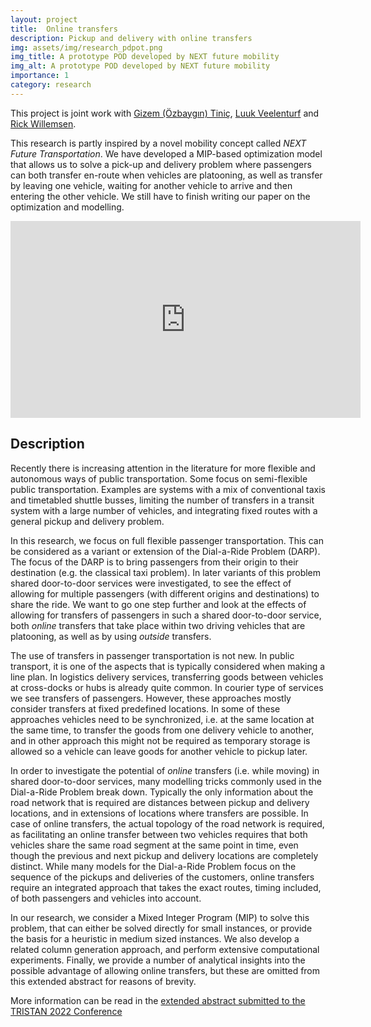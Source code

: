 ```yaml
---
layout: project
title:  Online transfers
description: Pickup and delivery with online transfers
img: assets/img/research_pdpot.png
img_title: A prototype POD developed by NEXT future mobility
img_alt: A prototype POD developed by NEXT future mobility
importance: 1
category: research
---
```


This project is joint work with [Gizem (Özbaygın) Tiniç](https://sites.google.com/view/gizemozbaygin),
[Luuk Veelenturf](https://www.rsm.nl/people/luuk-veelenturf) and
[Rick Willemsen](https://www.erim.eur.nl/people/rick-willemsen/).

This research is partly inspired by a novel mobility concept called *NEXT Future Transportation*. We have developed a MIP-based optimization model that allows us to 
solve a pick-up and delivery problem where passengers can both transfer en-route when vehicles are platooning, as well as transfer by leaving one vehicle,
waiting for another vehicle to arrive and then entering the other vehicle.
We still have to finish writing our paper on the optimization and modelling.

<iframe width="560" height="315" src="https://www.youtube.com/embed/kJlQaCIUHTI" title="YouTube video player" frameborder="0" allow="accelerometer; autoplay; clipboard-write; encrypted-media; gyroscope; picture-in-picture; web-share" allowfullscreen></iframe>

<br />

## Description

Recently there is increasing attention in the literature for more flexible and autonomous ways of public transportation.
Some focus on semi-flexible public transportation. Examples are systems with a mix of conventional taxis and timetabled shuttle busses, limiting the number of transfers in a transit system with a large number of vehicles, and integrating fixed routes with a general pickup and delivery problem.

In this research, we focus on full flexible passenger transportation. This can be considered as a variant or extension of the Dial-a-Ride Problem (DARP). The focus of the DARP is to bring passengers from their origin to their destination (e.g. the classical taxi problem). In later variants of this problem shared door-to-door services were investigated, to see the effect of allowing for multiple passengers (with different origins and destinations) to share the ride. We want to go one step further and look at the effects of allowing for transfers of passengers in such a shared door-to-door service, both *online* transfers that take place within two driving vehicles that are platooning, as well as by using *outside* transfers. 

The use of transfers in passenger transportation is not new. In public transport, it is one of the aspects that is typically considered when making a line plan. In logistics delivery services, transferring goods between vehicles at cross-docks or hubs is already quite common. In courier type of services we see transfers of passengers. However, these approaches mostly consider transfers at fixed predefined locations. In some of these approaches vehicles need to be synchronized, i.e. at the same location at the same time, to transfer the goods from one delivery vehicle to another, and in other approach this might not be required as temporary storage is allowed so a vehicle can leave goods for another vehicle to pickup later.

In order to investigate the potential of *online* transfers (i.e. while moving) in shared door-to-door services, many modelling tricks commonly used in the Dial-a-Ride Problem break down. Typically the only information about the road network that is required are distances between pickup and delivery locations, and in extensions of locations where transfers are possible. In case of online transfers, the actual topology of the road network is required, as facilitating an online transfer between two vehicles requires that both vehicles share the same road segment at the same point in time, even though the previous and next pickup and delivery locations are completely distinct. While many models for the Dial-a-Ride Problem focus on the sequence of the pickups and deliveries of the customers, online transfers require an integrated approach that takes the exact routes, timing included, of both passengers and vehicles into account.

In our research, we consider a Mixed Integer Program (MIP) to solve this problem, that can either be solved directly for small instances, or provide the basis for a heuristic in medium sized instances. We also develop a related column generation approach, and perform extensive computational experiments. Finally, we provide a number of analytical insights into the possible advantage of allowing online transfers, but these are omitted from this extended abstract for reasons of brevity.

More information can be read in the [extended abstract submitted to the TRISTAN 2022 Conference](https://tristan2022.org/Papers/TRISTAN_2022_paper_4450.pdf)
